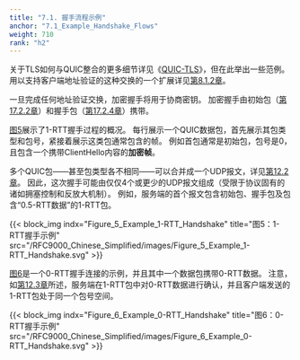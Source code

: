 ```yaml
---
title: "7.1. 握手流程示例"
anchor: "7.1_Example_Handshake_Flows"
weight: 710
rank: "h2"
---
```


关于TLS如何与QUIC整合的更多细节详见《[QUIC-TLS](/RFC9001_Chinese_Translation)》，但在此举出一些范例。
用以支持客户端地址验证的这种交换的一个扩展详见[第8.1.2章](#8.1.2_Address_Validation_Using_Retry_Packets)。

一旦完成任何地址验证交换，加密握手将用于协商密钥。
加密握手由初始包（[第17.2.2章](#17.2.2_Initial_Packet)）和握手包（[第17.2.4章](#17.2.4_Handshake_Packet)）携带。

[图5](#Figure_5_Example_1-RTT_Handshake)展示了1-RTT握手过程的概况。
每行展示一个QUIC数据包，首先展示其包类型和包号，紧接着展示这类包通常包含的帧。
例如首包通常是初始包，包号是0，且包含一个携带ClientHello内容的**加密帧**。

多个QUIC包——甚至包类型各不相同——可以合并成一个UDP报文，详见[第12.2章](#12.2_Coalescing_Packets)。
因此，这次握手可能由仅仅4个或更少的UDP报文组成（受限于协议固有的诸如拥塞控制和反放大机制）。
例如，服务端的首个报文包含初始包、握手包及包含“0.5-RTT数据”的1-RTT包。

{{< block_img
indx="Figure_5_Example_1-RTT_Handshake"
title="图5：1-RTT握手示例"
src="/RFC9000_Chinese_Simplified/images/Figure_5_Example_1-RTT_Handshake.svg" >}}

[图6](#Figure_6_Example_0-RTT_Handshake)是一个0-RTT握手连接的示例，并且其中一个数据包携带0-RTT数据。
注意，如[第12.3章](#12.3_Packet_Numbers)所述，服务端在1-RTT包中对0-RTT数据进行确认，并且客户端发送的1-RTT包处于同一个包号空间。

{{< block_img
indx="Figure_6_Example_0-RTT_Handshake"
title="图6：0-RTT握手示例"
src="/RFC9000_Chinese_Simplified/images/Figure_6_Example_0-RTT_Handshake.svg" >}}
